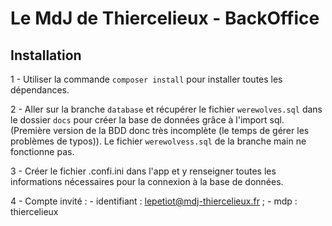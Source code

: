 # Le MdJ de Thiercelieux - BackOffice

## Installation

1 - Utiliser la commande `composer install` pour installer toutes les dépendances.

2 - Aller sur la branche `database` et récupérer le fichier `werewolves.sql` dans le dossier `docs` pour créer la base de données grâce à l'import sql. (Première version de la BDD donc très incomplète (le temps de gérer les problèmes de typos)). Le fichier `werewolvess.sql` de la branche main ne fonctionne pas. 

3 - Créer le fichier .confi.ini dans l'app et y renseigner toutes les informations nécessaires pour la connexion à la base de données.

4 - Compte invité :
    - identifiant : lepetiot@mdj-thiercelieux.fr ;
    - mdp : thiercelieux
